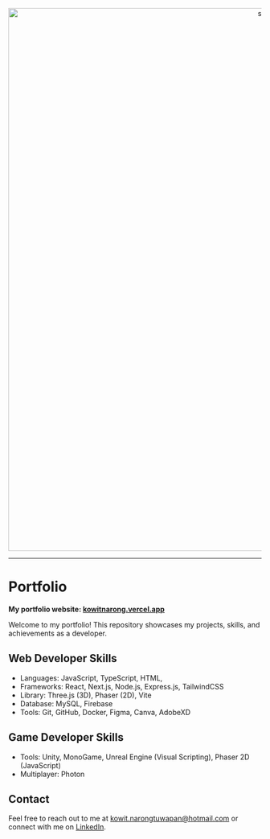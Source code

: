 <p align="center">
  <a href="https://fusion.design/">
    <img alt="sample website" src="https://firebasestorage.googleapis.com/v0/b/next-ddd-firebase.appspot.com/o/sample.png?alt=media&token=7bee543d-15ab-4be9-970b-c0e6a958ba52" width="1080">
  </a>
</p>

---

# Portfolio

**My portfolio website: [kowitnarong.vercel.app](https://kowitnarong.vercel.app/)**

Welcome to my portfolio! This repository showcases my projects, skills, and achievements as a developer.

## Web Developer Skills

- Languages: JavaScript, TypeScript, HTML,
- Frameworks: React, Next.js, Node.js, Express.js, TailwindCSS
- Library: Three.js (3D), Phaser (2D), Vite
- Database: MySQL, Firebase
- Tools: Git, GitHub, Docker, Figma, Canva, AdobeXD

## Game Developer Skills

- Tools: Unity, MonoGame, Unreal Engine (Visual Scripting), Phaser 2D (JavaScript)
- Multiplayer: Photon

## Contact

Feel free to reach out to me at [kowit.narongtuwapan@hotmail.com](mailto:kowit.narongtuwapan@hotmail.com) or connect with me on [LinkedIn](https://www.linkedin.com/in/kowit-narongtuwapan-4a6b2825a/).
